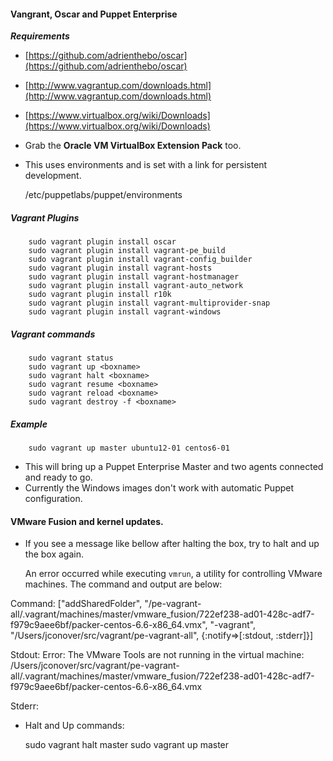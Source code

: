 #### Vangrant, Oscar and Puppet Enterprise

***Requirements***

*	[https://github.com/adrienthebo/oscar](https://github.com/adrienthebo/oscar)
*	[http://www.vagrantup.com/downloads.html](http://www.vagrantup.com/downloads.html)
*	[https://www.virtualbox.org/wiki/Downloads](https://www.virtualbox.org/wiki/Downloads)
*	Grab the **Oracle VM VirtualBox Extension Pack** too.

* This uses environments and is set with a link for persistent development.

    /etc/puppetlabs/puppet/environments


##### Vagrant Plugins

		sudo vagrant plugin install oscar
		sudo vagrant plugin install vagrant-pe_build
		sudo vagrant plugin install vagrant-config_builder
		sudo vagrant plugin install vagrant-hosts
		sudo vagrant plugin install vagrant-hostmanager
		sudo vagrant plugin install vagrant-auto_network
		sudo vagrant plugin install r10k
		sudo vagrant plugin install vagrant-multiprovider-snap
		sudo vagrant plugin install vagrant-windows
		
##### Vagrant commands

		sudo vagrant status
		sudo vagrant up <boxname>
		sudo vagrant halt <boxname>
		sudo vagrant resume <boxname>
		sudo vagrant reload <boxname>
		sudo vagrant destroy -f <boxname>
		
##### Example

		sudo vagrant up master ubuntu12-01 centos6-01
		
- This will bring up a Puppet Enterprise Master and two agents connected and ready to go.
- Currently the Windows images don't work with automatic Puppet configuration.

#### VMware Fusion and kernel updates.

- If you see a message like bellow after halting the box, try to halt and up the box again.

    An error occurred while executing `vmrun`, a utility for controlling
VMware machines. The command and output are below:

Command: ["addSharedFolder", "/pe-vagrant-all/.vagrant/machines/master/vmware_fusion/722ef238-ad01-428c-adf7-f979c9aee6bf/packer-centos-6.6-x86_64.vmx", "-vagrant", "/Users/jconover/src/vagrant/pe-vagrant-all", {:notify=>[:stdout, :stderr]}]

Stdout: Error: The VMware Tools are not running in the virtual machine: /Users/jconover/src/vagrant/pe-vagrant-all/.vagrant/machines/master/vmware_fusion/722ef238-ad01-428c-adf7-f979c9aee6bf/packer-centos-6.6-x86_64.vmx

Stderr:

- Halt and Up commands:

    sudo vagrant halt master
    sudo vagrant up master
